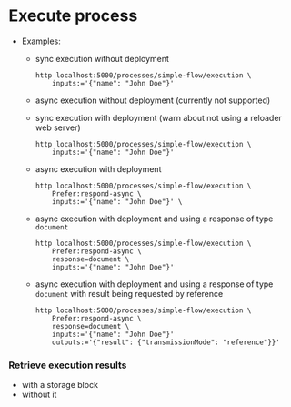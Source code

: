 # Execute process

- Examples:
    - sync execution without deployment

      ```shell
      http localhost:5000/processes/simple-flow/execution \
          inputs:='{"name": "John Doe"}'
      ```
    - async execution without deployment (currently not supported)

    - sync execution with deployment (warn about not using a reloader web server)

      ```shell
      http localhost:5000/processes/simple-flow/execution \
          inputs:='{"name": "John Doe"}'
      ```

    - async execution with deployment

      ```shell
      http localhost:5000/processes/simple-flow/execution \
          Prefer:respond-async \
          inputs:='{"name": "John Doe"}' \
      ```

    - async execution with deployment and using a response of type `document`

      ```shell
      http localhost:5000/processes/simple-flow/execution \
          Prefer:respond-async \
          response=document \
          inputs:='{"name": "John Doe"}'
      ```

    - async execution with deployment and using a response of type `document` with result being requested by reference

      ```shell
      http localhost:5000/processes/simple-flow/execution \
          Prefer:respond-async \
          response=document \
          inputs:='{"name": "John Doe"}'
          outputs:='{"result": {"transmissionMode": "reference"}}'
      ```


### Retrieve execution results

- with a storage block
- without it
